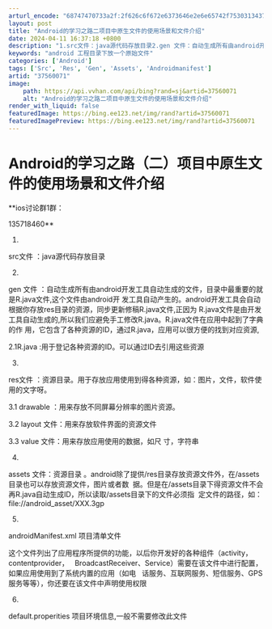 ```yaml
---
arturl_encode: "68747470733a2f:2f626c6f672e6373646e2e6e65742f75303134373630353733:2f61727469636c652f64657461696c732f3337353630303731"
layout: post
title: "Android的学习之路二项目中原生文件的使用场景和文件介绍"
date: 2024-04-11 16:37:18 +0800
description: "1.src文件：java源代码存放目录2.gen 文件：自动生成所有由android开发工具自动生成"
keywords: "android 工程目录下放一个原始文件"
categories: ['Android']
tags: ['Src', 'Res', 'Gen', 'Assets', 'Androidmanifest']
artid: "37560071"
image:
    path: https://api.vvhan.com/api/bing?rand=sj&artid=37560071
    alt: "Android的学习之路二项目中原生文件的使用场景和文件介绍"
render_with_liquid: false
featuredImage: https://bing.ee123.net/img/rand?artid=37560071
featuredImagePreview: https://bing.ee123.net/img/rand?artid=37560071
---
```


# Android的学习之路（二）项目中原生文件的使用场景和文件介绍

**ios讨论群1群：

135718460**

1.
src文件
：java源代码存放目录
  
  
2.
gen 文件
：自动生成所有由android开发工具自动生成的文件，目录中最重要的就是R.java文件,这个文件由android开 发工具自动产生的。android开发工具会自动根据你存放res目录的资源，同步更新修稿R.java文件,正因为 R.java文件是由开发工具自动生成的,所以我们应避免手工修改R.java。R.java文件在应用中起到了字典的作 用，它包含了各种资源的ID，通过R.java，应用可以很方便的找到对应资源,
  


2.1R.java :用于登记各种资源的ID。可以通过ID去引用这些资源
  
3.
res文件
：资源目录。用于存放应用使用到得各种资源，如：图片，文件，软件使用的文字呀。
  


3.1
drawable
：用来存放不同屏幕分辨率的图片资源。
  


3.2
layout
文件：用来存放软件界面的资源文件
  
  


3.3
value
文件：用来存放应用使用的数据，如尺 寸，字符串
  
4.
assets
文件：资源目录 。android除了提供/res目录存放资源文件外，在/assets目录也可以存放资源文件，图片或者数  据。但是在/assets目录下得资源文件不会再R.java自动生成ID，所以读取/assets目录下的文件必须指  定文件的路径，如：file://android\_asset/XXX.3gp
  
5.
androidManifest.xml
项目清单文件
  
这个文件列出了应用程序所提供的功能，以后你开发好的各种组件（activity，contentprovider，   BroadcastReceiver、Service）需要在该文件中进行配置，如果应用使用到了系统内置的应用（如电   话服务、互联网服务、短信服务、GPS服务等等），你还要在该文件中声明使用权限
  
6.
default.properities
项目环境信息,一般不需要修改此文件